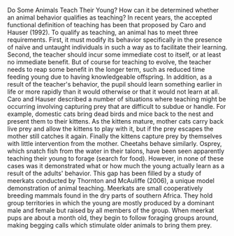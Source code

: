 Do Some Animals Teach Their Young?
How can it be determined whether an animal behavior qualifies as teaching? In recent years, the accepted functional definition of teaching has been that proposed by Caro and Hauser (1992). To qualify as teaching, an animal has to meet three requirements. First, it must modify its behavior specifically in the presence of naïve and untaught individuals in such a way as to facilitate their learning.
Second, the teacher should incur some immediate cost to itself, or at least no immediate benefit. But of course for teaching to evolve, the teacher needs to reap some benefit in the longer term, such as reduced time feeding young due to having knowledgeable offspring. In addition, as a result of the teacher's behavior, the pupil should learn something earlier in life or more rapidly than it would otherwise or that it would not learn at all.
Caro and Hauser described a number of situations where teaching might be occurring involving capturing prey that are difficult to subdue or handle. For example, domestic cats bring dead birds and mice back to the nest and present them to their kittens. As the kittens mature, mother cats carry back live prey and allow the kittens to play with it, but if the prey escapes the mother still catches it again. Finally the kittens capture prey by themselves with little
intervention from the mother. Cheetahs behave similarly.
Osprey, which snatch fish from the water in their talons, have been seen apparently teaching their young to forage (search for food). However, in none of these cases was it demonstrated what or how much the young actually learn as a result of the adults' behavior. This gap has been filled by a study of meerkats conducted by Thornton and McAuliffe (2006), a unique model demonstration of animal teaching.
Meerkats are small cooperatively breeding mammals found in the dry parts of southern Africa. They hold group territories in which the young are mostly produced by a dominant male and female but raised by all members of the group. When meerkat pups are about a month old, they begin to follow foraging groups around, making begging calls which stimulate older animals to bring them prey.
